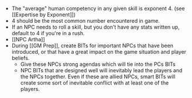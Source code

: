 - The "average" human competency in any given skill is exponent 4. (see [[Expertise by Exponent]])
- 4 should be the most common number encountered in game. 
- If an NPC needs to roll a skill, but you don't have any stats written up, default to 4 if you're in a rush. 
- [[NPC Artha]]
- During [[GM Prep]], create BITs for important NPCs that have been introduced, or that have a great impact on the game situation and player beliefs. 
	- Give these NPCs strong agendas which will tie into the PCs BITs
	- NPC BITs that are designed well will inevitably lead the players and the NPCs together. Even if these are allied NPCs, smart BITs will create some sort of inevitable conflict with at least one of the players. 